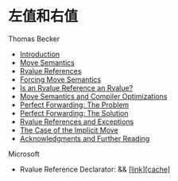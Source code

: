 # 左值和右值

Thomas Becker

* [Introduction](http://thbecker.net/articles/rvalue_references/section_01.html)
* [Move Semantics](http://thbecker.net/articles/rvalue_references/section_02.htmll)
* [Rvalue References](http://thbecker.net/articles/rvalue_references/section_03.html)
* [Forcing Move Semantics](http://thbecker.net/articles/rvalue_references/section_04.html)
* [Is an Rvalue Reference an Rvalue?](http://thbecker.net/articles/rvalue_references/section_05.html)
* [Move Semantics and Compiler Optimizations](http://thbecker.net/articles/rvalue_references/section_06.html)
* [Perfect Forwarding: The Problem](http://thbecker.net/articles/rvalue_references/section_07.html)
* [Perfect Forwarding: The Solution](http://thbecker.net/articles/rvalue_references/section_08.html)
* [Rvalue References and Exceptions](http://thbecker.net/articles/rvalue_references/section_09.html)
* [The Case of the Implicit Move](http://thbecker.net/articles/rvalue_references/section_10.html)
* [Acknowledgments and Further Reading](http://thbecker.net/articles/rvalue_references/section_11.html)

Microsoft

* Rvalue Reference Declarator: && [[link]](https://docs.microsoft.com/en-us/cpp/cpp/rvalue-reference-declarator-amp-amp?view=msvc-160)[[cache]](Rvalue_Reference_Declarator.html)
